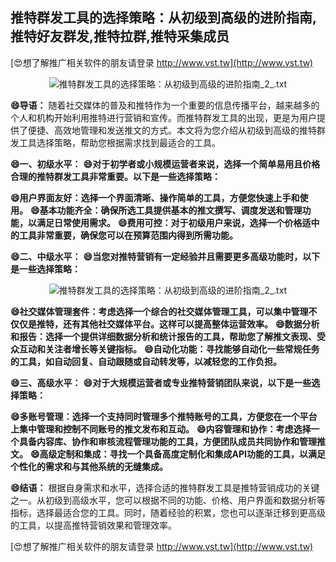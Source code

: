 ## **推特群发工具的选择策略：从初级到高级的进阶指南,推特好友群发,推特拉群,推特采集成员**

[😍想了解推广相关软件的朋友请登录 http://www.vst.tw](http://www.vst.tw)

 <center><img src="https://vst.tw/MP4/tuiguang/png/3.png" alt="推特群发工具的选择策略：从初级到高级的进阶指南_2_.txt"></center>

**😄导语：**
随着社交媒体的普及和推特作为一个重要的信息传播平台，越来越多的个人和机构开始利用推特进行营销和宣传。而推特群发工具的出现，更是为用户提供了便捷、高效地管理和发送推文的方式。本文将为您介绍从初级到高级的推特群发工具选择策略，帮助您根据需求找到最适合的工具。

**😄一、初级水平：**
**😄对于初学者或小规模运营者来说，选择一个简单易用且价格合理的推特群发工具非常重要。以下是一些选择策略：**

**😄用户界面友好：选择一个界面清晰、操作简单的工具，方便您快速上手和使用。**
**😄基本功能齐全：确保所选工具提供基本的推文撰写、调度发送和管理功能，以满足日常使用需求。**
**😄费用可控：对于初级用户来说，选择一个价格适中的工具非常重要，确保您可以在预算范围内得到所需功能。**

**😄二、中级水平：**
**😄当您对推特营销有一定经验并且需要更多高级功能时，以下是一些选择策略：**

 <center><img src="https://vst.tw/MP4/tuiguang/png/6.png" alt="推特群发工具的选择策略：从初级到高级的进阶指南_2_.txt"></center>

**😄社交媒体管理套件：考虑选择一个综合的社交媒体管理工具，可以集中管理不仅仅是推特，还有其他社交媒体平台。这样可以提高整体运营效率。**
**😄数据分析和报告：选择一个提供详细数据分析和统计报告的工具，帮助您了解推文表现、受众互动和关注者增长等关键指标。**
**😄自动化功能：寻找能够自动化一些常规任务的工具，如自动回复、自动跟随或自动转发等，以减轻您的工作负担。**

**😄三、高级水平：**
**😄对于大规模运营者或专业推特营销团队来说，以下是一些选择策略：**

**😄多账号管理：选择一个支持同时管理多个推特账号的工具，方便您在一个平台上集中管理和控制不同账号的推文发布和互动。**
**😄内容管理和协作：考虑选择一个具备内容库、协作和审核流程管理功能的工具，方便团队成员共同协作和管理推文。**
**😄高级定制和集成：寻找一个具备高度定制化和集成API功能的工具，以满足个性化的需求和与其他系统的无缝集成。**

**😄结语：**
根据自身需求和水平，选择合适的推特群发工具是推特营销成功的关键之一。从初级到高级水平，您可以根据不同的功能、价格、用户界面和数据分析等指标，选择最适合您的工具。同时，随着经验的积累，您也可以逐渐迁移到更高级的工具，以提高推特营销效果和管理效率。

[😍想了解推广相关软件的朋友请登录 http://www.vst.tw](http://www.vst.tw)



